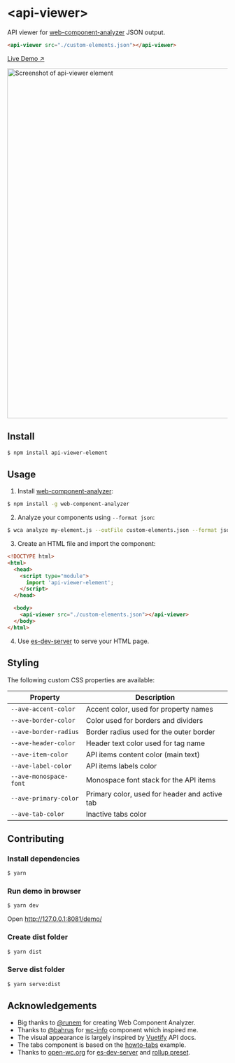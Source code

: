 # &lt;api-viewer&gt;

API viewer for [web-component-analyzer](https://github.com/runem/web-component-analyzer) JSON output.

```html
<api-viewer src="./custom-elements.json"></api-viewer>
```

[Live Demo ↗](https://api-viewer-element.netlify.com/)

[<img src="https://raw.githubusercontent.com/web-padawan/api-viewer-element/master/screenshot.png" alt="Screenshot of api-viewer element" width="800">](https://api-viewer-element.netlify.com/)

## Install

```sh
$ npm install api-viewer-element
```

## Usage

1. Install [web-component-analyzer](https://github.com/runem/web-component-analyzer):

```sh
$ npm install -g web-component-analyzer
```

2. Analyze your components using `--format json`:

```sh
$ wca analyze my-element.js --outFile custom-elements.json --format json
```

3. Create an HTML file and import the component:

```html
<!DOCTYPE html>
<html>
  <head>
    <script type="module">
      import 'api-viewer-element';
    </script>
  </head>

  <body>
    <api-viewer src="./custom-elements.json"></api-viewer>
  </body>
</html>
```

4. Use [es-dev-server](https://open-wc.org/developing/es-dev-server.html) to serve your HTML page.

## Styling

The following custom CSS properties are available:

| Property               | Description                                   |
|------------------------|-----------------------------------------------|
| `--ave-accent-color`   | Accent color, used for property names         |
| `--ave-border-color`   | Color used for borders and dividers           |
| `--ave-border-radius`  | Border radius used for the outer border       |
| `--ave-header-color`   | Header text color used for tag name           |
| `--ave-item-color`     | API items content color (main text)           |
| `--ave-label-color`    | API items labels color                        |
| `--ave-monospace-font` | Monospace font stack for the API items        |
| `--ave-primary-color`  | Primary color, used for header and active tab |
| `--ave-tab-color`      | Inactive tabs color                           |

## Contributing

### Install dependencies

```sh
$ yarn
```

### Run demo in browser

```sh
$ yarn dev
```

Open http://127.0.0.1:8081/demo/

### Create dist folder

```sh
$ yarn dist
```

### Serve dist folder

```sh
$ yarn serve:dist
```

## Acknowledgements

- Big thanks to [@runem](http://github.com/runem) for creating Web Component Analyzer.
- Thanks to [@bahrus](https://github.com/bahrus) for [wc-info](https://github.com/bahrus/wc-info) component which inspired me.
- The visual appearance is largely inspired by [Vuetify](https://vuetifyjs.com/en/getting-started/quick-start) API docs.
- The tabs component is based on the [howto-tabs](https://developers.google.com/web/fundamentals/web-components/examples/howto-tabs) example.
- Thanks to [open-wc.org](https://open-wc.org/) for [es-dev-server](https://github.com/open-wc/open-wc/tree/master/packages/es-dev-server) and [rollup preset](https://open-wc.org/building/building-rollup.html).

